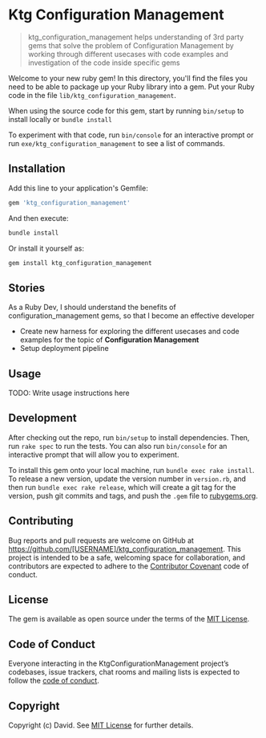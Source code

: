# Ktg Configuration Management

> ktg_configuration_management helps understanding of 3rd party gems that solve the problem of Configuration Management by working through different usecases with code examples and investigation of the code inside specific gems

Welcome to your new ruby gem! In this directory, you'll find the files you need to be able to package up your Ruby library into a gem. Put your Ruby code in the file `lib/ktg_configuration_management`.

When using the source code for this gem, start by running `bin/setup` to install locally or `bundle install`

To experiment with that code, run `bin/console` for an interactive prompt or run `exe/ktg_configuration_management` to see a list of commands.

## Installation

Add this line to your application's Gemfile:

```ruby
gem 'ktg_configuration_management'
```

And then execute:

```bash
bundle install
```

Or install it yourself as:

```bash
gem install ktg_configuration_management
```

## Stories


As a Ruby Dev, I should understand the benefits of configuration_management gems, so that I become an effective developer

- Create new harness for exploring the different usecases and code examples for the topic of **Configuration Management**
- Setup deployment pipeline


## Usage

TODO: Write usage instructions here

## Development

After checking out the repo, run `bin/setup` to install dependencies. Then, run `rake spec` to run the tests. You can also run `bin/console` for an interactive prompt that will allow you to experiment.

To install this gem onto your local machine, run `bundle exec rake install`. To release a new version, update the version number in `version.rb`, and then run `bundle exec rake release`, which will create a git tag for the version, push git commits and tags, and push the `.gem` file to [rubygems.org](https://rubygems.org).

## Contributing

Bug reports and pull requests are welcome on GitHub at https://github.com/[USERNAME]/ktg_configuration_management. This project is intended to be a safe, welcoming space for collaboration, and contributors are expected to adhere to the [Contributor Covenant](http://contributor-covenant.org) code of conduct.

## License

The gem is available as open source under the terms of the [MIT License](https://opensource.org/licenses/MIT).

## Code of Conduct

Everyone interacting in the KtgConfigurationManagement project’s codebases, issue trackers, chat rooms and mailing lists is expected to follow the [code of conduct](https://github.com/[USERNAME]/ktg_configuration_management/blob/master/CODE_OF_CONDUCT.md).

## Copyright

Copyright (c) David. See [MIT License](LICENSE.txt) for further details.
